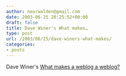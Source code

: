 ```yaml
---
author: nearwalden@gmail.com
date: 2003-06-25 20:25:52+00:00
draft: false
title: Dave Winer's What makes…
type: post
url: /2003/06/25/dave-winers-what-makes/
categories:
- posts
---
```


Dave Winer's [What makes a weblog a weblog?](//blogs.law.harvard.edu/whatMakesAWeblogAWeblog')



